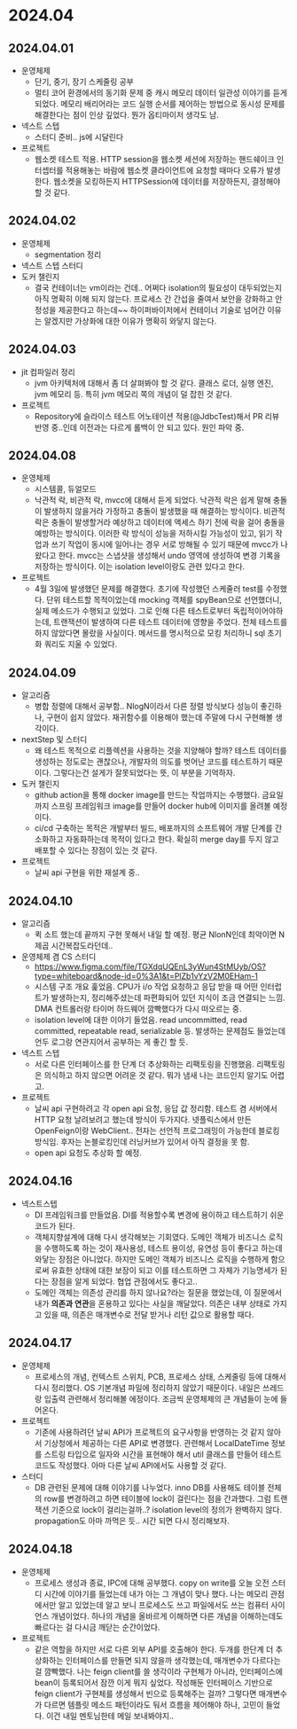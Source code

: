 # 2024.04
## 2024.04.01
- 운영체제
  - 단기, 중기, 장기 스케줄링 공부
  - 멀티 코어 환경에서의 동기화 문제 중 캐시 메모리 데이터 일관성 이야기를 듣게 되었다. 메모리 배리어라는 코드 실행 순서를 제어하는 방법으로 동시성 문제를 해결한다는 점이 인상 깊었다. 뭔가 옵티마이저 생각도 남.
- 넥스트 스텝
  - 스터디 준비.. js에 시달린다
- 프로젝트
  - 웹소켓 테스트 적용. HTTP session을 웹소켓 세션에 저장하는 핸드쉐이크 인터셉터를 적용해놓는 바람에 웹소켓 클라이언트에 요청할 때마다 오류가 발생한다. 웹소켓을 모킹하든지 HTTPSession에 데이터를 저장하든지, 결정해야 할 것 같다.
## 2024.04.02
- 운영체제
  - segmentation 정리
- 넥스트 스텝 스터디
- 도커 챌린지
  - 결국 컨테이너는 vm이라는 건데.. 어쩌다 isolation의 필요성이 대두되었는지 아직 명확히 이해 되지 않는다. 프로세스 간 간섭을 줄여서 보안을 강화하고 안정성을 제공한다고 하는데~~ 하이퍼바이저에서 컨테이너 기술로 넘어간 이유는 알겠지만 가상화에 대한 이유가 명확히 와닿지 않는다.

## 2024.04.03
- jit 컴파일러 정리
  - jvm 아키텍처에 대해서 좀 더 살펴봐야 할 것 같다. 클래스 로더, 실행 엔진, jvm 메모리 등. 특히 jvm 메모리 쪽의 개념이 덜 잡힌 것 같다.
- 프로젝트
  - Repository에 슬라이스 테스트 어노테이션 적용(@JdbcTest)해서 PR 리뷰 반영 중..인데 이전과는 다르게 롤백이 안 되고 있다. 원인 파악 중.

## 2024.04.08
- 운영체제
  - 시스템콜, 듀얼모드
  - 낙관적 락, 비관적 락, mvcc에 대해서 듣게 되었다. 낙관적 락은 쉽게 말해 충돌이 발생하지 않을거라 가정하고 충돌이 발생했을 때 해결하는 방식이다. 비관적 락은 충돌이 발생할거라 예상하고 데이터에 액세스 하기 전에 락을 걸어 충돌을 예방하는 방식이다. 이러한 락 방식이 성능을 저하시킬 가능성이 있고, 읽기 작업과 쓰기 작업이 동시에 일어나는 경우 서로 방해될 수 있기 때문에 mvcc가 나왔다고 한다. mvcc는 스냅샷을 생성해서 undo 영역에 생성하여 변경 기록을 저장하는 방식이다. 이는 isolation level이랑도 관련 있다고 한다.
- 프로젝트
  - 4월 3일에 발생했던 문제를 해결했다. 초기에 작성했던 스케줄러 test를 수정했다. 단위 테스트할 목적이었는데 mocking 객체를 spyBean으로 선언했더니, 실제 메소드가 수행되고 있었다. 그로 인해 다른 테스트로부터 독립적이어야하는데, 트랜잭션이 발생하여 다른 테스트 데이터에 영향을 주었다. 전체 테스트를 하지 않았다면 몰랐을 사실이다. 메서드를 명시적으로 모킹 처리하니 sql 초기화 쿼리도 지울 수 있었다.

## 2024.04.09
- 알고리즘
  - 병합 정렬에 대해서 공부함.. NlogN이라서 다른 정렬 방식보다 성능이 좋긴하나, 구현이 쉽지 않았다. 재귀함수를 이용해야 했는데 주말에 다시 구현해볼 생각이다.
- nextStep 및 스터디
  - 왜 테스트 목적으로 리플렉션을 사용하는 것을 지양해야 할까? 테스트 데이터를 생성하는 정도로는 괜찮으나, 개발자의 의도를 벗어난 코드를 테스트하기 때문이다. 그렇다는건 설게가 잘못되었다는 뜻, 이 부분을 기억하자.
- 도커 챌린지
  - github action을 통해 docker image를 만드는 작업까지는 수행했다. 금요일까지 스프링 프레임워크 image를 만들어 docker hub에 이미지를 올려볼 예정이다.
  - ci/cd 구축하는 목적은 개발부터 빌드, 배포까지의 소프트웨어 개발 단계를 간소화하고 자동화하는데 목적이 있다고 한다. 확실히 merge day를 두지 않고 배포할 수 있다는 장점이 있는 것 같다.
- 프로젝트
  - 날씨 api 구현을 위한 재설계 중..

## 2024.04.10
- 알고리즘
  - 퀵 소트 했는데 끝까지 구현 못해서 내일 할 예정. 평균 NlonN인데 최악이면 N제곱 시간복잡도라던데.. 
- 운영체제 겸 CS 스터디
  - https://www.figma.com/file/TGXdqUQEnL3yWun4StMUyb/OS?type=whiteboard&node-id=0%3A1&t=PlZb1vYzV2M0EHam-1
  - 시스템 구조 개요 훑었음. CPU가 i/o 작업 요청하고 응답 받을 때 어떤 인터럽트가 발생하는지, 정리해주셨는데 파편화되어 있던 지식이 조금 연결되는 느낌. DMA 컨트롤러랑 타이머 하드웨어 깜빡했다가 다시 떠오르는 중.
  - isolation level에 대한 이야기 들었음. read uncommitted, read committed, repeatable read, serializable 등. 발생하는 문제점도 들었는데 언두 로그랑 연관지어서 공부하는 게 좋긴 할 듯.
- 넥스트 스텝
  - 서로 다른 인터페이스를 한 단계 더 추상화하는 리팩토링을 진행했음. 리팩토링은 의식하고 하지 않으면 어려운 것 같다. 뭐가 냄새 나는 코드인지 알기도 어렵고.
- 프로젝트
  - 날씨 api 구현하려고 각 open api 요청, 응답 값 정리함. 테스트 겸 서버에서 HTTP 요청 날려보려고 했는데 방식이 두가지다. 넷플릭스에서 만든 OpenFeign이랑 WebClient.. 전자는 선언적 프로그래밍이 가능한데 블로킹 방식임. 후자는 논블로킹인데 러닝커브가 있어서 아직 결정을 못 함.
  - open api 요청도 추상화 할 예정.

## 2024.04.16
- 넥스트스텝
  - DI 프레임워크를 만들었음. DI를 적용할수록 변경에 용이하고 테스트하기 쉬운 코드가 된다.
  - 객체지향설계에 대해 다시 생각해보는 기회였다. 도메인 객체가 비즈니스 로직을 수행하도록 하는 것이 재사용성, 테스트 용이성, 유연성 등이 좋다고 하는데 와닿는 장점은 아니었다. 하지만 도메인 객체가 비즈니스 로직을 수행하게 함으로써 유효한 상태에 대한 보장이 되고 이를 테스트하면 그 자체가 기능명세가 된다는 장점을 알게 되었다. 협업 관점에서도 좋다고..
  - 도메인 객체는 의존성 관리를 하지 않나요?라는 질문을 했었는데, 이 질문에서 내가 **의존과 연관**을 혼용하고 있다는 사실을 깨달았다. 의존은 내부 상태로 가지고 있을 때, 의존은 매개변수로 전달 받거나 리턴 값으로 활용할 때다.

## 2024.04.17
- 운영체제
  - 프로세스의 개념, 컨텍스트 스위치, PCB, 프로세스 상태, 스케줄링 등에 대해서 다시 정리했다. OS 기본개념 파일에 정리하지 않았기 때문이다. 내일은 쓰레드랑 입출력 관련해서 정리해볼 에정이다. 조금씩 운영체제의 큰 개념들이 눈에 들어온다.
- 프로젝트
  - 기존에 사용하려던 날씨 API가 프로젝트의 요구사항을 반영하는 것 같지 않아서 기상청에서 제공하는 다른 API로 변경했다. 관련해서 LocalDateTime 정보를 스트링 타입으로 일자와 시간을 표현해야 해서 util 클래스를 만들어 테스트 코드도 작성했다. 아마 다른 날씨 API에서도 사용할 것 같다.
- 스터디
  - DB 관련된 문제에 대해 이야기를 나누었다. inno DB를 사용해도 테이블 전체의 row를 변경하려고 하면 테이블에 lock이 걸린다는 점을 간과했다. 그럼 트랜잭션 기준으로 lock이 걸리는걸까..? isolation level의 정의가 완벽하지 않다. propagation도 아마 까먹은 듯.. 시간 되면 다시 정리해보자.

## 2024.04.18
- 운영체제
  - 프로세스 생성과 종료, IPC에 대해 공부했다. copy on write를 오늘 오전 스터디 시간에 이야기를 들었는데 내가 아는 그 개념이 맞나 했다. 나는 메모리 관점에서만 알고 있었는데 알고 보니 프로세스도 쓰고 파일에서도 쓰는 컴퓨터 사이언스 개념이었다. 하나의 개념을 올바르게 이해하면 다른 개념을 이해하는데도 빠르다는 걸 다시금 깨닫는 순간이었다.
- 프로젝트
  - 같은 역할을 하지만 서로 다른 외부 API를 호출해야 한다. 두개를 한단계 더 추상화하는 인터페이스를 만들면 되지 않을까 생각했는데, 매개변수가 다르다는 걸 깜빡했다. 나는 feign client를 쓸 생각이라 구현체가 아니라, 인터페이스에 bean이 등록되어서 잠깐 이게 뭐지 싶었다. 작성해둔 인터페이스 기반으로 feign client가 구현체를 생성해서 빈으로 등록해주는 걸까? 그렇다면 매개변수가 다르면 템플릿 메소드 패턴이라도 둬서 흐름을 제어해야 하나, 고민이 들었다. 이건 내일 멘토님한테 메일 보내봐야지..
